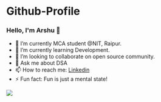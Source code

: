 # Github-Profile

### Hello, I'm Arshu 👋

- 🔭 I’m currently MCA student @NIT, Raipur. 
- 🌱 I’m currently learning Development.
- 👯 I’m looking to collaborate on open source community.
- 💬 Ask me about DSA
- 📫 How to reach me: [Linkedin](https://www.linkedin.com/in/arshu-gupta/)
- ⚡ Fun fact: Fun is just a mental state!
<img src="https://github-readme-stats.vercel.app/api?username=Angular97&&show_icons=true&title_color=ffffff&icon_color=bb2acf&text_color=daf7dc&bg_color=151515">
